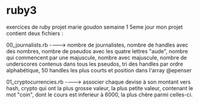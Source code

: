 # ruby3
exercices de ruby
projet marie goudon semaine 1 5eme jour
mon projet contient deux fichiers :



00_journalists.rb ----> 
nombre de journalistes, nombre de handles avec des nombres, nombre de pseudos avec les quatre lettres "aude", nombre qui commencent par une majuscule, nombre avec majuscule, nombre de underscores contenus dans tous les pseudos, tri des handles par ordre alphabétique, 50 handles les plus courts et position dans l'array @epenser 


01_cryptocurrencies.rb ---->
associer chaque devise à son montant vers hash, crypto qui ont la plus grosse valeur, la plus petite valeur, contenant le mot "coin", dont le cours est inferieur à 6000, la plus chère parmi celles-ci.



